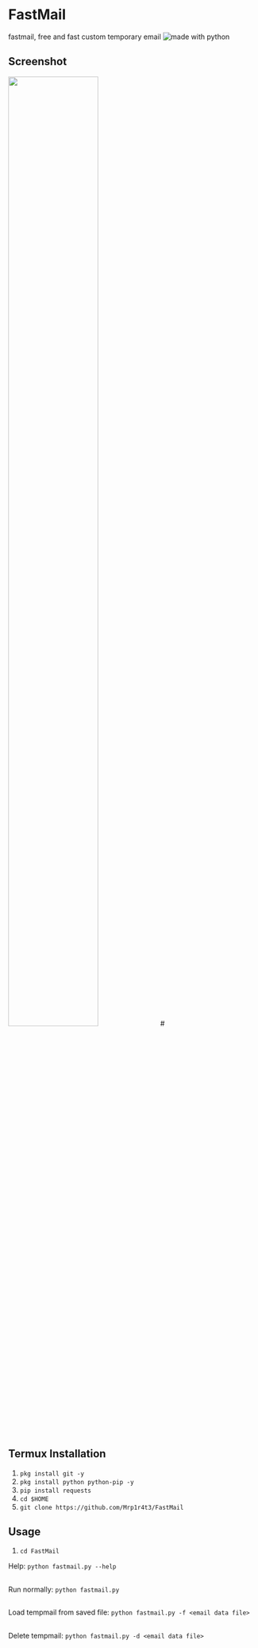 # FastMail
fastmail, free and fast custom temporary email
<img src="https://img.shields.io/badge/made%20with-python-blue.svg?style=flat-square" alt="made with python">
## Screenshot
<img src="https://github.com/Mrp1r4t3/FastMail/blob/main/IMG_20230709_132216.jpg" width="60%" height="70%">
#

## Termux Installation
1. `pkg install git -y`
2. `pkg install python python-pip -y`
3. `pip install requests`
4. `cd $HOME`
5. `git clone https://github.com/Mrp1r4t3/FastMail`

## Usage
1. `cd FastMail`

Help:
`python fastmail.py --help`
##
Run normally:
`python fastmail.py`
##
Load tempmail from saved file:
`python fastmail.py -f <email data file>`
##
Delete tempmail:
`python fastmail.py -d <email data file>`

